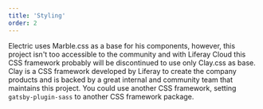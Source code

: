 ```yaml
---
title: 'Styling'
order: 2
---
```


Electric uses Marble.css as a base for his components, however, this project isn't too accessible to the community and with Liferay Cloud this CSS framework probably will be discontinued to use only Clay.css as base. Clay is a CSS framework developed by Liferay to create the company products and is backed by a great internal and community team that maintains this project. You could use another CSS framework, setting `gatsby-plugin-sass` to another CSS framework package.
